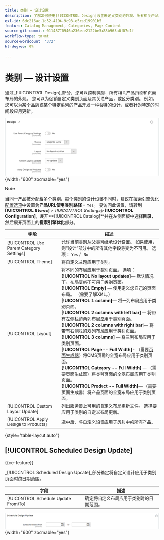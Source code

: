 ```yaml
---
title: 类别 — 设计设置
description: 了解如何使用[!UICONTROL Design]设置来定义类别的外观、所有相关产品页面和页面布局。
exl-id: 6dc216ac-1c52-4196-9c93-e5cad19901b5
feature: Catalog Management, Categories, Page Content
source-git-commit: 01148770946a236ece2122be5a88b963a0f07d1f
workflow-type: tm+mt
source-wordcount: '372'
ht-degree: 0%

---
```


# 类别 — 设计设置

通过&#x200B;_[!UICONTROL Design]_部分，您可以控制类别、所有相关产品页面和页面布局的外观。 您可以为促销自定义类别页面及其关联产品，或区分类别。 例如，您可以为某个品牌或某个特定系列的产品开发一种独特的设计，或者针对特定的时间段应用更新。

![类别的设计设置](./assets/category-design.png){width="600" zoomable="yes"}

>[!NOTE]
>
>当同一产品被分配给多个类别，每个类别的设计设置不同时，建议在[搜索引擎优化配置选项](../configuration-reference/catalog/catalog.md#search-engine-optimization)中设置&#x200B;**为产品URL使用类别路径** = `Yes`。 要访问此设置，请转到&#x200B;**[!UICONTROL Stores]** > _[!UICONTROL Settings]_>**[!UICONTROL Configuration]**，展开&#x200B;**[!UICONTROL Catalog]**并在左侧面板中选择&#x200B;**目录**，然后展开页面上的&#x200B;**搜索引擎优化**部分。

| 字段 | 描述 |
|--- |--- |
| [!UICONTROL Use Parent Category Settings] | 允许当前类别从父类别继承设计设置。 如果使用，则“设计”部分中的所有其他字段将变为不可用。 选项： `Yes` / ` No` |
| [!UICONTROL Theme] | 将自定义主题应用于类别。 |
| [!UICONTROL Layout] | 将不同的布局应用于类别页面。 选项： <br/>**[!UICONTROL No layout updates]**— 默认情况下，布局更新不可用于类别页面。<br/>**[!UICONTROL Empty]** — 使用定义您自己的页面布局。 （需要了解XML。） <br/>**[!UICONTROL 1 column]**— 将一列布局应用于类别页面。<br/>**[!UICONTROL 2 columns with left bar]** — 将带有左侧栏的两列布局应用于类别页面。 <br/>**[!UICONTROL 2 columns with right bar]**— 将带有右侧栏的双列布局应用于类别页面。<br/>**[!UICONTROL 3 columns]** — 将三列布局应用于类别页面。<br/>**[!UICONTROL Page -- Full Width]**- （需要[页面生成器](../page-builder/introduction.md)）将CMS页面的全宽布局应用于类别页面。<br/>**[!UICONTROL Category -- Full Width]** — （需要页面生成器）将类别页面的全宽布局应用于类别页面。 <br/>**[!UICONTROL Product -- Full Width]**— （需要页面生成器）将产品页面的全宽布局应用于类别页面。 |
| [!UICONTROL Custom Layout Update] | 列出服务器上可用的自定义布局更新文件。 选择要应用于类别的自定义布局更新。 |
| [!UICONTROL Apply Design to Products] | 选中后，将自定义设置应用于类别中的所有产品。 |

{style="table-layout:auto"}

## [!UICONTROL Scheduled Design Update]

{{ce-feature}}

_[!UICONTROL Scheduled Design Update]_部分确定将自定义设计应用于类别页面时的日期范围。

| 字段 | 描述 |
|--- |--- |
| [!UICONTROL Schedule Update From/To] | 确定将自定义布局应用于类别时的日期范围。 |

![计划的设计更新](./assets/category-scheduled-design-update.png){width="600" zoomable="yes"}
